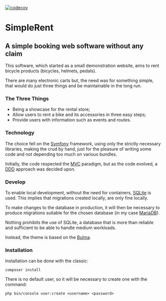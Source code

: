 [![codecov](https://codecov.io/github/mrkrash/SimpleRent/graph/badge.svg?token=YMEU9M9W3V)](https://codecov.io/github/mrkrash/SimpleRent)

# SimpleRent
## A simple booking web software without any claim

This software, which started as a small demonstration website, aims to rent bicycle products (bicycles, helmets,
pedals).

There are many electronic carts but, the need was for something simple, that would do just three things and be 
maintainable in the long run.

### The Three Things
- Being a showcase for the rental store;
- Allow users to rent a bike and its accessories in three easy steps;
- Provide users with information such as events and routes.

### Technology
The choice fell on the [Symfony](https://symfony.com) framework, using only the strictly necessary libraries, making the
crud by hand, just for the pleasure of writing some code and not depending too much on various bundles.

Initially, the code respected the [MVC](https://en.wikipedia.org/wiki/Model%E2%80%93view%E2%80%93controller) paradigm, 
but as the code evolved, a [DDD](https://en.wikipedia.org/wiki/Model%E2%80%93view%E2%80%93controller) approach was 
decided upon.

### Develop
To enable local development, without the need for containers, [SQLite](https://www.sqlite.org) is used. This implies 
that migrations created locally, are only fine locally.

To make changes to the database in production, it will then be necessary to produce migrations suitable for the chosen 
database (in my case [MariaDB](https://mariadb.org/)).

Nothing prohibits the use of SQLite, a database that is more than reliable and sufficient to be able to handle medium 
workloads.

Instead, the theme is based on the [Bulma](https://bulma.io).

### Installation
Installation can be done with the classic:
```shell
composer install
```
There is no default user, so it will be necessary to create one with the command:
```shell
php bin/console user:create <username> <password>
```